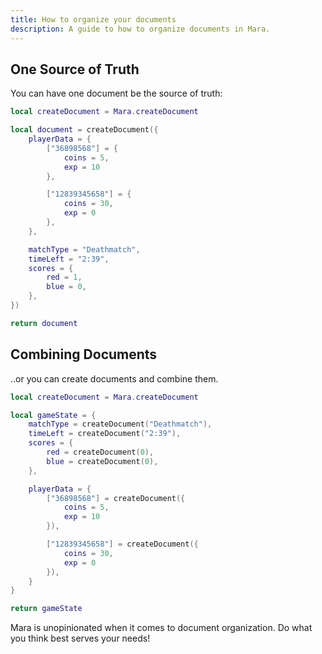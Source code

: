 ```yaml
---
title: How to organize your documents
description: A guide to how to organize documents in Mara.
---
```


## One Source of Truth

You can have one document be the source of truth:

```lua title = "document.luau" showLineNumbers
local createDocument = Mara.createDocument

local document = createDocument({
    playerData = {
        ["36898568"] = {
            coins = 5,
            exp = 10
        },

        ["12839345658"] = {
            coins = 30,
            exp = 0
        },
    },

    matchType = "Deathmatch",
    timeLeft = "2:39",
    scores = {
        red = 1,
        blue = 0,
    },
})

return document
```

## Combining Documents

..or you can create documents and combine them.

```lua title = "gameState.luau" showLineNumbers
local createDocument = Mara.createDocument

local gameState = {
    matchType = createDocument("Deathmatch"),
    timeLeft = createDocument("2:39"),
    scores = {
        red = createDocument(0),
        blue = createDocument(0),
    },

    playerData = {
        ["36898568"] = createDocument({
            coins = 5,
            exp = 10
        }),

        ["12839345658"] = createDocument({
            coins = 30,
            exp = 0
        }),
    }
}

return gameState
```

Mara is unopinionated when it comes to document organization. Do what you think best serves your needs!
